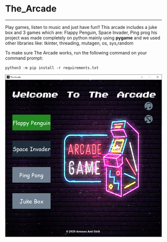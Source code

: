 # The_Arcade
---

Play games, listen to music and just have fun!!
This arcade includes a juke box and 3 games which are: Flappy Penguin, Space Invader, Ping prog
his project was made completely on python mainly using __pygame__ and we used other libraries like: tkinter, threading, mutagen, os, sys,random

To make sure The Arcade works, run the following command on your command prompt:
```
python3 -m pip install -r requirements.txt
```

![alt image](The_arcade.png)
